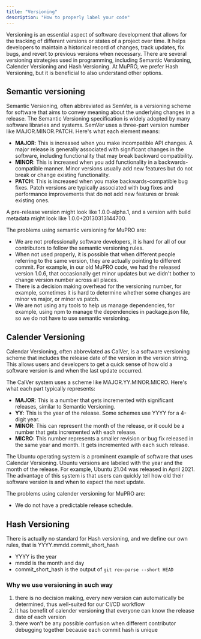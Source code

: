 ```yaml
---
title: "Versioning"
description: "How to properly label your code"
---
```



Versioning is an essential aspect of software development that allows for the tracking of different versions or states of a project over time. It helps developers to maintain a historical record of changes, track updates, fix bugs, and revert to previous versions when necessary. There are several versioning strategies used in programming, including Semantic Versioning, Calender Versioning and Hash Versioning. At MuPRO, we prefer Hash Versioning, but it is beneficial to also understand other options.

## Semantic versioning

Semantic Versioning, often abbreviated as SemVer, is a versioning scheme for software that aims to convey meaning about the underlying changes in a release. The Semantic Versioning specification is widely adopted by many software libraries and systems. SemVer uses a three-part version number like MAJOR.MINOR.PATCH. Here's what each element means:

- **MAJOR**: This is increased when you make incompatible API changes. A major release is generally associated with significant changes in the software, including functionality that may break backward compatibility.
- **MINOR**: This is increased when you add functionality in a backwards-compatible manner. Minor versions usually add new features but do not break or change existing functionality.
- **PATCH**: This is increased when you make backwards-compatible bug fixes. Patch versions are typically associated with bug fixes and performance improvements that do not add new features or break existing ones.

A pre-release version might look like 1.0.0-alpha.1, and a version with build metadata might look like 1.0.0+20130313144700.

The problems using semantic versioning for MuPRO are:
- We are not professionally software developers, it is hard for all of our contributors to follow the semantic versioning rules.
- When not used properly, it is possible that when different people referring to the same version, they are actually pointing to different commit. For example, in our old MuPRO code, we had the released version 1.0.6, that occasionally get minor updates but we didn't bother to change version number across all places.
- There is a decision making overhead for the versioning number, for example, sometimes it is hard to determine whether some changes are minor vs major, or minor vs patch.
- We are not using any tools to help us manage dependencies, for example, using npm to manage the dependencies in package.json file, so we do not have to use semantic versioning.

## Calender Versioning

Calendar Versioning, often abbreviated as CalVer, is a software versioning scheme that includes the release date of the version in the version string. This allows users and developers to get a quick sense of how old a software version is and when the last update occurred.

The CalVer system uses a scheme like MAJOR.YY.MINOR.MICRO. Here's what each part typically represents:
- **MAJOR**: This is a number that gets incremented with significant releases, similar to Semantic Versioning.
- **YY**: This is the year of the release. Some schemes use YYYY for a 4-digit year.
- **MINOR**: This can represent the month of the release, or it could be a number that gets incremented with each release.
- **MICRO**: This number represents a smaller revision or bug fix released in the same year and month. It gets incremented with each such release.

The Ubuntu operating system is a prominent example of software that uses Calendar Versioning. Ubuntu versions are labeled with the year and the month of the release. For example, Ubuntu 21.04 was released in April 2021. The advantage of this system is that users can quickly tell how old their software version is and when to expect the next update.

The problems using calender versioning for MuPRO are:
- We do not have a predictable release schedule.

## Hash Versioning

There is actually no standard for Hash versioning, and we define our own rules, that is YYYY.mmdd.commit_short_hash
- YYYY is the year
- mmdd is the month and day
- commit_short_hash is the output of `git rev-parse --short HEAD`

### Why we use versioning in such way
1. there is no decision making, every new version can automatically be determined, thus well-suited for our CI/CD workflow
2. it has benefit of calender versioning that everyone can know the release date of each version
3. there won't be any possible confusion when different contributor debugging together because each commit hash is unique